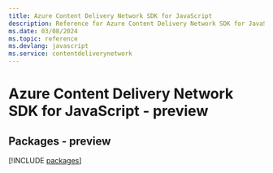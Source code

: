 ```yaml
---
title: Azure Content Delivery Network SDK for JavaScript
description: Reference for Azure Content Delivery Network SDK for JavaScript
ms.date: 03/08/2024
ms.topic: reference
ms.devlang: javascript
ms.service: contentdeliverynetwork
---
```

# Azure Content Delivery Network SDK for JavaScript - preview
## Packages - preview
[!INCLUDE [packages](content-delivery-network-index.md)]